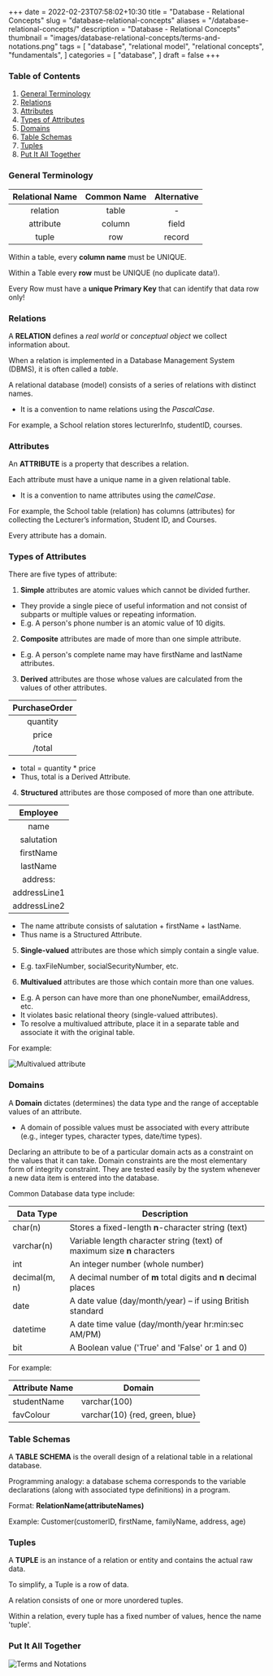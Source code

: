 +++
date = 2022-02-23T07:58:02+10:30
title = "Database - Relational Concepts"
slug = "database-relational-concepts"
aliases = "/database-relational-concepts/"
description = "Database - Relational Concepts"
thumbnail = "images/database-relational-concepts/terms-and-notations.png"
tags = [
    "database",
    "relational model",
    "relational concepts",
    "fundamentals",
]
categories = [
    "database",
]
draft = false
+++

### Table of Contents

1. [General Terminology](#terminology)
1. [Relations](#relations)
1. [Attributes](#attributes)
1. [Types of Attributes](#types-of-attributes)
1. [Domains](#domains)
1. [Table Schemas](#table-schemas)
1. [Tuples](#tuples)
1. [Put It All Together](#put-it-all-together)

### General Terminology

| Relational Name | Common Name | Alternative |
| :---:           | :---:       | :---:       |
| relation        | table       | -           |
| attribute       | column      | field       |
| tuple           | row         | record      |

Within a table, every **column name** must be UNIQUE.

Within a Table every **row** must be UNIQUE (no duplicate data!).

Every Row must have a **unique Primary Key** that can identify that data row
only!

### Relations

A **RELATION** defines a *real world* or *conceptual object* we collect
information about.

When a relation is implemented in a Database Management System (DBMS), it is
often called a *table*.

A relational database (model) consists of a series of relations with distinct
names.

- It is a convention to name relations using the *PascalCase*.

For example, a School relation stores lecturerInfo, studentID, courses.

### Attributes

An **ATTRIBUTE** is a property that describes a relation.

Each attribute must have a unique name in a given relational table.

- It is a convention to name attributes using the *camelCase*.

For example, the School table (relation) has columns (attributes) for collecting
the Lecturer’s information, Student ID, and Courses.

Every attribute has a domain.

### Types of Attributes

There are five types of attribute:

1. **Simple** attributes are atomic values which cannot be divided further.

- They provide a single piece of useful information and not consist of subparts
  or multiple values or repeating information.
- E.g. A person's phone number is an atomic value of 10 digits.

2. **Composite** attributes are made of more than one simple attribute.

- E.g. A person's complete name may have firstName and lastName attributes.

3. **Derived** attributes are those whose values are calculated from the values
   of other attributes.

| PurchaseOrder |
| :---:         |
| quantity      |
| price         |
| /total        |

- total = quantity * price
- Thus, total is a Derived Attribute.

4. **Structured** attributes are those composed of more than one attribute.

| Employee     |
| :---:        |
| name         |
| salutation   |
| firstName    |
| lastName     |
| address:     |
| addressLine1 |
| addressLine2 |

- The name attribute consists of salutation + firstName + lastName.
- Thus name is a Structured Attribute.

5. **Single-valued** attributes are those which simply contain a single value.

- E.g. taxFileNumber, socialSecurityNumber, etc.

6. **Multivalued** attributes are those which contain more than one values.

- E.g. A person can have more than one phoneNumber, emailAddress, etc.
- It violates basic relational theory (single-valued attributes).
- To resolve a multivalued attribute, place it in a separate table and associate
  it with the original table.

For example:

![Multivalued attribute](/images/database-relational-concepts/multivalued.png)

### Domains

A **Domain** dictates (determines) the data type and the range of acceptable
values of an attribute.
- A domain of possible values must be associated with every attribute (e.g.,
  integer types, character types, date/time types).

Declaring an attribute to be of a particular domain acts as a constraint on the
values that it can take. Domain constraints are the most elementary form of
integrity constraint. They are tested easily by the system whenever a new data
item is entered into the database.

Common Database data type include:

| Data Type     | Description                                                              |
| ---           | ---                                                                      |
| char(n)       | Stores a fixed-length **n**-character string (text)                      |
| varchar(n)    | Variable length character string (text) of maximum size **n** characters |
| int           | An integer number (whole number)                                         |
| decimal(m, n) | A decimal number of **m** total digits and **n** decimal places          |
| date          | A date value (day/month/year) – if using British standard                |
| datetime      | A date time value (day/month/year hr:min:sec AM/PM)                      |
| bit           | A Boolean value ('True' and 'False' or 1 and 0)                          |

For example:

| Attribute Name | Domain                         |
| ---            | ---                            |
| studentName    | varchar(100)                   |
| favColour      | varchar(10) {red, green, blue} |

### Table Schemas

A **TABLE SCHEMA** is the overall design of a relational table in a relational
database.

Programming analogy: a database schema corresponds to the variable declarations
(along with associated type definitions) in a program.

Format: **RelationName(attributeNames)**

Example: Customer(customerID, firstName, familyName, address, age)

### Tuples

A **TUPLE** is an instance of a relation or entity and contains the actual raw
data.

To simplify, a Tuple is a row of data.

A relation consists of one or more unordered tuples.

Within a relation, every tuple has a fixed number of values, hence the name
'tuple'.

### Put It All Together

![Terms and 
Notations](/images/database-relational-concepts/terms-and-notations.png)
